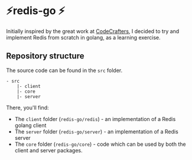 # ⚡️redis-go ⚡️

Initially inspired by the great work at [CodeCrafters](https://app.codecrafters.io/courses/redis?track=go), I decided
to try and implement Redis from scratch in golang, as a learning exercise.

## Repository structure

The source code can be found in the `src` folder.

```
- src
    |- client
    |- core
    |- server
```

There, you'll find:
- The `client` folder (`redis-go/redis`) - an implementation of a Redis golang client
- The `server` folder (`redis-go/server`) - an implementation of a Redis server
- The `core` folder (`redis-go/core`) - code which can be used by both the client and server packages.
